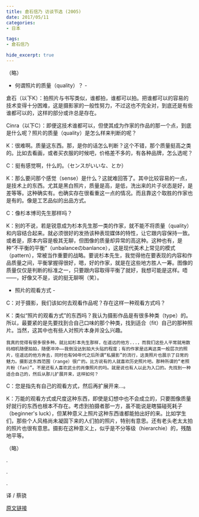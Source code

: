 ```yaml
---
title: 倉石信乃 访谈节选 (2005)
date: 2017/05/11
categories:
- 日本

tags:
- 倉石信乃

hide_excerpt: true
---
```


> 



<!--more-->

（略）

- 何谓照片的质量（quality）？ -

倉石（以下K）：拍照片与书写类似，谁都拍，谁都可以拍。把谁都可以的容易的技术变得十分困难，这是摄影家的一般性努力，不过这也不完全对，到底还是有些谁都可以的，这样的部分或许总是存在。

Cinra（以下C）：即便这技术谁都可以，但使其成为作家的作品的那一个点，到底是什么呢？照片的质量（quality）是怎么样来判断的呢？

K：很难啊。质量这东西。那，是你的话怎么判断？这个不错，那个质量挺高之类的。比如去看画，或者买衣服的时候吧，价格差不多的，有各种品牌，怎么选呢？

C：挺有感觉啊，什么的。（センスがいいな、とか）

K：那么要问那个感觉（sense）是什么？这就难回答了。其中比较容易的一点，是技术上的东西。尤其是黑白照片，质量是高，是低，洗出来的片子状态是好，是差等等。这种确实有。也确实存在很看重这一点的情况。而且靠这个取胜的作家也是有的。像是工艺品似的出品方式。

C：像杉本博司先生那样吗？

K：别的不说，若是锐意成为杉本先生那一类的作家，就不能不将质量（quality）和内容结合起来。就必须很好的发扬该种表现媒体的特性，让它跟内容保持一致。或者是，原本内容是极其无聊，但图像的质量却异常的高这种。这种也有，是种“不平衡的平衡”（unbalanceのbanlance），这是现代美术上常见的模式（pattern），常被当作重要的战略。要说杉本先生，我觉得他在要表现的内容和作品质量之间，平衡掌握得很好，嗯，好的作家，就是在这些地方胜人一筹。图像的质量仅仅是判断的标准之一，只要跟内容取得平衡了就好，我想可能是这样。唔——，好像又不是，说的挺无聊啊（笑）。

- 照片的观看方式 -

C：对于摄影，我们该如何去观看作品呢？存在这样一种观看方式吗？

K：类似“照片的观看方式”的东西吗？我认为摄影作品是有很多种类（type）的。所以，最要紧的是先要找到合自己口味的那个种类，找到适合（fit）自己的那种照片。当然，这其中也有些人对照片本身并没么兴趣。

    我真的觉得有很多很多种。就比如杉本先生那样，在遥远的他方...，而我们这些人平常就用数码相机随便拍拍，随便冲冲——我倒没达到拍大头贴的程度；有的作家是远离这类一般层次的照片，往遥远的他方奔去，同时也有90年代之后所谓“私摄影”的流行，这类照片也展示了日常的魅力。摄影这东西范围（range）很广的。比方说有的人就喜欢历史照片吧。那种所谓的“老照片粉（fan）”。不是还有人喜欢武士的肖像照片的吗。就是说也有人以此为入口的。先找到一种适合自己的，然后从那儿扩展开来，这样如何？

C：您是指先有自己的观看方式，然后再扩展开来...。

K：万能的观看方式或尺度这种东西，即使是幻想中也不会成立的，只要图像质量好就行的东西也根本不存在。考虑到拍摄者那一方，虽不能说是瞎猫碰死耗子（beginner's luck），但某种意义上照片这种东西谁都能拍出好的来。比如学生们，那些个人风格尚未凝固下来的人们拍的照片，特别有意思。还有老头老太太拍的照片也很有意思。摄影在这种意义上，似乎是不分等级（hierarchie）的，残酷地平等。

（略）

.

.

.


译 / 蔡骁

[原文链接](http://cinra-magazine.net/vol.8/CONTENTS/ART/I_KURA.HTM#)